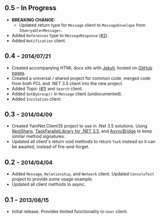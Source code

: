 ## 0.5 - In Progress
  * **BREAKING CHANGE:**
    * Updated return type for `Message` client to `MessageEnvelope` from `IQueryable<Message>`.
  * Added `References` type to `MessageResponse` ([#2](https://github.com/hhandoko/yam-dotnet/issues/2)).
  * Added `Notification` client. 

## 0.4 - <small>2014/07/21</small>
  * Created accompanying HTML docs site with [Jekyll](http://jekyllrb.com), hosted on [GitHub pages](https://pages.github.com/).
  * Created a universal / shared project for common code, merged code from both PCL and .NET 3.5 client into the new project.
  * Added Topic ([#1](https://github.com/hhandoko/yam-dotnet/pull/1)) and `Search` client.
  * Added `GetByGroup()` in `Message` client (undocumented).
  * Added `Invitation` client.

## 0.3 - <small>2014/04/09</small>
  * Created YamNet.Client35 project to use in .Net 3.5 solutions. Using [RestSharp](http://restsharp.org/), [TaskParallelLibrary for .NET 3.5](http://www.nuget.org/packages/TaskParallelLibrary/1.0.2856), and [AsyncBridge](https://github.com/tejacques/AsyncBridge) to keep similar method signatures.
  * Updated all client's return void methods to return `Task` instead so it can be awaited, instead of fire-and-forget. 

## 0.2 - <small>2014/04/04</small>
  * Added `Message`, `Relationship`, and `Network` client. Updated `ConsoleTest` project to provide some usage example.
  * Updated all client methods to async.

## 0.1 - <small>2013/08/15</small>
  * Initial release. Provides limited functionality to `User` client.